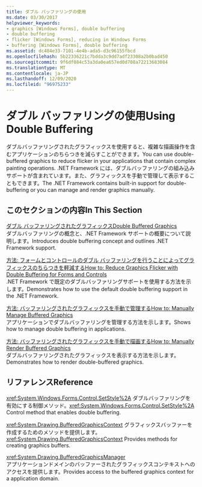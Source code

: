 ```yaml
---
title: ダブル バッファリングの使用
ms.date: 03/30/2017
helpviewer_keywords:
- graphics [Windows Forms], double buffering
- double buffering
- flicker [Windows Forms], reducing in Windows Forms
- buffering [Windows Forms], double buffering
ms.assetid: dc484e33-7101-4e4b-ada5-d3c96155fbcd
ms.openlocfilehash: 5b22336221c7bdda3c9dd7adf23308a2b0bad450
ms.sourcegitcommit: 9f6df084c53a3da0ea657ed0d708a72213683084
ms.translationtype: MT
ms.contentlocale: ja-JP
ms.lasthandoff: 12/09/2020
ms.locfileid: "96975233"
---
```

# <a name="using-double-buffering"></a><span data-ttu-id="61b0c-102">ダブル バッファリングの使用</span><span class="sxs-lookup"><span data-stu-id="61b0c-102">Using Double Buffering</span></span>
<span data-ttu-id="61b0c-103">ダブルバッファリングされたグラフィックスを使用すると、複雑な描画操作を含むアプリケーションのちらつきを減らすことができます。</span><span class="sxs-lookup"><span data-stu-id="61b0c-103">You can use double-buffered graphics to reduce flicker in your applications that contain complex painting operations.</span></span> <span data-ttu-id="61b0c-104">.NET Framework には、ダブルバッファリングの組み込みサポートが含まれています。また、グラフィックスを手動で管理して表示することもできます。</span><span class="sxs-lookup"><span data-stu-id="61b0c-104">The .NET Framework contains built-in support for double-buffering or you can manage and render graphics manually.</span></span>  
  
## <a name="in-this-section"></a><span data-ttu-id="61b0c-105">このセクションの内容</span><span class="sxs-lookup"><span data-stu-id="61b0c-105">In This Section</span></span>  
 [<span data-ttu-id="61b0c-106">ダブル バッファリングされたグラフィックス</span><span class="sxs-lookup"><span data-stu-id="61b0c-106">Double Buffered Graphics</span></span>](double-buffered-graphics.md)  
 <span data-ttu-id="61b0c-107">ダブルバッファリングの概念と、.NET Framework サポートの概要について説明します。</span><span class="sxs-lookup"><span data-stu-id="61b0c-107">Introduces double buffering concept and outlines .NET Framework support.</span></span>  
  
 [<span data-ttu-id="61b0c-108">方法: フォームとコントロールのダブル バッファリングを行うことによってグラフィックスのちらつきを軽減する</span><span class="sxs-lookup"><span data-stu-id="61b0c-108">How to: Reduce Graphics Flicker with Double Buffering for Forms and Controls</span></span>](how-to-reduce-graphics-flicker-with-double-buffering-for-forms-and-controls.md)  
 <span data-ttu-id="61b0c-109">.NET Framework で既定のダブルバッファリングサポートを使用する方法を示します。</span><span class="sxs-lookup"><span data-stu-id="61b0c-109">Demonstrates how to use the default double buffering support in the .NET Framework.</span></span>  
  
 [<span data-ttu-id="61b0c-110">方法: バッファリングされたグラフィックスを手動で管理する</span><span class="sxs-lookup"><span data-stu-id="61b0c-110">How to: Manually Manage Buffered Graphics</span></span>](how-to-manually-manage-buffered-graphics.md)  
 <span data-ttu-id="61b0c-111">アプリケーションでダブルバッファリングを管理する方法を示します。</span><span class="sxs-lookup"><span data-stu-id="61b0c-111">Shows how to manage double buffering in applications.</span></span>  
  
 [<span data-ttu-id="61b0c-112">方法: バッファリングされたグラフィックスを手動で描画する</span><span class="sxs-lookup"><span data-stu-id="61b0c-112">How to: Manually Render Buffered Graphics</span></span>](how-to-manually-render-buffered-graphics.md)  
 <span data-ttu-id="61b0c-113">ダブルバッファリングされたグラフィックスを表示する方法を示します。</span><span class="sxs-lookup"><span data-stu-id="61b0c-113">Demonstrates how to render double-buffered graphics.</span></span>  
  
## <a name="reference"></a><span data-ttu-id="61b0c-114">リファレンス</span><span class="sxs-lookup"><span data-stu-id="61b0c-114">Reference</span></span>  
 <span data-ttu-id="61b0c-115"><xref:System.Windows.Forms.Control.SetStyle%2A> ダブルバッファリングを有効にする制御メソッド。</span><span class="sxs-lookup"><span data-stu-id="61b0c-115"><xref:System.Windows.Forms.Control.SetStyle%2A> Control method that enables double buffering.</span></span>  
  
 <span data-ttu-id="61b0c-116"><xref:System.Drawing.BufferedGraphicsContext> グラフィックスバッファーを作成するためのメソッドを提供します。</span><span class="sxs-lookup"><span data-stu-id="61b0c-116"><xref:System.Drawing.BufferedGraphicsContext> Provides methods for creating graphics buffers.</span></span>  
  
 <xref:System.Drawing.BufferedGraphicsManager>  
 <span data-ttu-id="61b0c-117">アプリケーションドメインのバッファーされたグラフィックスコンテキストへのアクセスを提供します。</span><span class="sxs-lookup"><span data-stu-id="61b0c-117">Provides access to the buffered graphics context for a application domain.</span></span>
